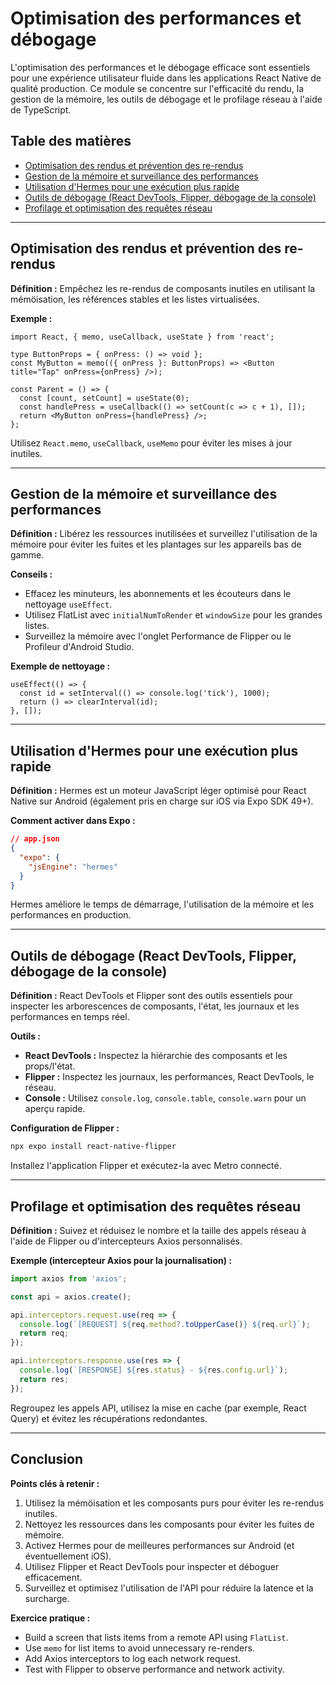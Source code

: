 
# Optimisation des performances et débogage

L'optimisation des performances et le débogage efficace sont essentiels pour une expérience utilisateur fluide dans les applications React Native de qualité production. Ce module se concentre sur l'efficacité du rendu, la gestion de la mémoire, les outils de débogage et le profilage réseau à l'aide de TypeScript.

## Table des matières
- [Optimisation des rendus et prévention des re-rendus](#optimisation-des-rendus-et-prévention-des-re-rendus)
- [Gestion de la mémoire et surveillance des performances](#gestion-de-la-mémoire-et-surveillance-des-performances)
- [Utilisation d'Hermes pour une exécution plus rapide](#utilisation-dhermes-pour-une-exécution-plus-rapide)
- [Outils de débogage (React DevTools, Flipper, débogage de la console)](#outils-de-débogage-react-devtools-flipper-débogage-de-la-console)
- [Profilage et optimisation des requêtes réseau](#profilage-et-optimisation-des-requêtes-réseau)

---

## Optimisation des rendus et prévention des re-rendus

**Définition :**
Empêchez les re-rendus de composants inutiles en utilisant la mémöisation, les références stables et les listes virtualisées.

**Exemple :**

```tsx
import React, { memo, useCallback, useState } from 'react';

type ButtonProps = { onPress: () => void };
const MyButton = memo(({ onPress }: ButtonProps) => <Button title="Tap" onPress={onPress} />);

const Parent = () => {
  const [count, setCount] = useState(0);
  const handlePress = useCallback(() => setCount(c => c + 1), []);
  return <MyButton onPress={handlePress} />;
};
```

Utilisez `React.memo`, `useCallback`, `useMemo` pour éviter les mises à jour inutiles.

---

## Gestion de la mémoire et surveillance des performances

**Définition :**
Libérez les ressources inutilisées et surveillez l'utilisation de la mémoire pour éviter les fuites et les plantages sur les appareils bas de gamme.

**Conseils :**
- Effacez les minuteurs, les abonnements et les écouteurs dans le nettoyage `useEffect`.
- Utilisez FlatList avec `initialNumToRender` et `windowSize` pour les grandes listes.
- Surveillez la mémoire avec l'onglet Performance de Flipper ou le Profileur d'Android Studio.

**Exemple de nettoyage :**

```tsx
useEffect(() => {
  const id = setInterval(() => console.log('tick'), 1000);
  return () => clearInterval(id);
}, []);
```

---

## Utilisation d'Hermes pour une exécution plus rapide

**Définition :**
Hermes est un moteur JavaScript léger optimisé pour React Native sur Android (également pris en charge sur iOS via Expo SDK 49+).

**Comment activer dans Expo :**

```json
// app.json
{
  "expo": {
    "jsEngine": "hermes"
  }
}
```

Hermes améliore le temps de démarrage, l'utilisation de la mémoire et les performances en production.

---

## Outils de débogage (React DevTools, Flipper, débogage de la console)

**Définition :**
React DevTools et Flipper sont des outils essentiels pour inspecter les arborescences de composants, l'état, les journaux et les performances en temps réel.

**Outils :**
- **React DevTools :** Inspectez la hiérarchie des composants et les props/l'état.
- **Flipper :** Inspectez les journaux, les performances, React DevTools, le réseau.
- **Console :** Utilisez `console.log`, `console.table`, `console.warn` pour un aperçu rapide.

**Configuration de Flipper :**

```bash
npx expo install react-native-flipper
```

Installez l'application Flipper et exécutez-la avec Metro connecté.

---

## Profilage et optimisation des requêtes réseau

**Définition :**
Suivez et réduisez le nombre et la taille des appels réseau à l'aide de Flipper ou d'intercepteurs Axios personnalisés.

**Exemple (intercepteur Axios pour la journalisation) :**

```ts
import axios from 'axios';

const api = axios.create();

api.interceptors.request.use(req => {
  console.log(`[REQUEST] ${req.method?.toUpperCase()} ${req.url}`);
  return req;
});

api.interceptors.response.use(res => {
  console.log(`[RESPONSE] ${res.status} - ${res.config.url}`);
  return res;
});
```

Regroupez les appels API, utilisez la mise en cache (par exemple, React Query) et évitez les récupérations redondantes.

---

## Conclusion

**Points clés à retenir :**
1. Utilisez la mémöisation et les composants purs pour éviter les re-rendus inutiles.
2. Nettoyez les ressources dans les composants pour éviter les fuites de mémoire.
3. Activez Hermes pour de meilleures performances sur Android (et éventuellement iOS).
4. Utilisez Flipper et React DevTools pour inspecter et déboguer efficacement.
5. Surveillez et optimisez l'utilisation de l'API pour réduire la latence et la surcharge.

**Exercice pratique :**
- Build a screen that lists items from a remote API using `FlatList`.
- Use `memo` for list items to avoid unnecessary re-renders.
- Add Axios interceptors to log each network request.
- Test with Flipper to observe performance and network activity.
